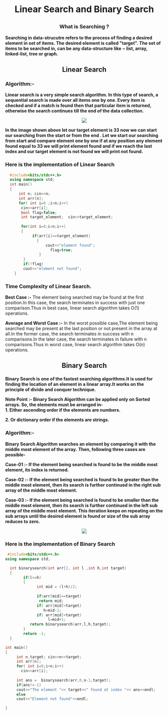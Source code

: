 # <p align="center">Linear Search and Binary Search</p>
### <p align="center"> What is Searching ? </p>
**Searching in data-strucutre refers to the process of finding a desired element in set of items. The desired element is called "target". The set of items to be searched in, can be any data-structure like − list, array, linked-list, tree or graph.**
## <p align="center"> Linear Search </p>
### Algorithm:-
**Linear search is a very simple search algorithm. In this type of search, a sequential search is made over all items one by one. Every item is checked and if a match is found then that particular item is returned, otherwise the search continues till the end of the data collection.**
<p align="center">
   <img src="https://user-images.githubusercontent.com/65442183/135323034-68954cce-210f-4715-ae9b-1686ef7731af.gif"/>
</p>

**In the image shown above let our target element is 33 now we can start our searching from the start or from the end . Let we start our searching from start and compare element one by one if at any position any element found equal to  33 we will print element found and if we reach the last index and our target element is not found we will print not found.**

### Here is the implementation of Linear Search
``` c++
  #include<bits/stdc++.h>
  using namespace std;
  int main()
  { 
      int n; cin>>n; 
      int arr[n];
      for( int i=0 ;i<n;i++)
       cin>>arr[i];
       bool flag=false;
       int target_element;  cin>>target_element;
       
       for(int i=0;i<n;i++)
       {
            if(arr[i]==target_element)
              {   
                  cout<<"element found";
                    flag=true;
               }
        }
        if(!flag)
        cout<<"element not found";
    }
 ```
### Time Complexity of Linear Search.

**Best Case :-**   The element being searched may be found at the first position.In this case, the search terminates in success with just one comparison.Thus in best case, linear search algorithm takes O(1) operations.

**Average and Worst Case :-**  In the worst possible case,The element being searched may be present at the last position or not present in the array at all.In the former case, the search terminates in success with n comparisons.In the later case, the search terminates in failure with n comparisons.Thus in worst case, linear search algorithm takes O(n) operations.

 ## <p align="center">Binary Search </p> 
 **Binary Search is one of the fastest searching algorithms.It is used for finding the location of an element in a linear array.It works on the principle of divide and conquer technique.**
 
 **Note Point :- Binary Search Algorithm can be applied only on Sorted arrays. So, the elements must be arranged in-**  
 **1. Either ascending order if the elements are numbers.**  
 
 **2. Or dictionary order if the elements are strings.**  
 
 ### Algorithm:-  
 
 **Binary Search Algorithm searches an element by comparing it with the middle most element of the array.** **Then, following three cases are possible-**  

**Case-01 :-  If the element being searched is found to be the middle most element, its index is returned.**  

**Case-02 :-  If the element being searched is found to be greater than the middle most element, then its search is further continued in the right sub array of the middle most element.**  

**Case-03 :- If the element being searched is found to be smaller than the middle most element, then its search is further continued in the left sub array of the middle most element. This iteration keeps on repeating on the sub arrays until the desired element is found or size of the sub array reduces to zero.**  


  
 <p align="center">
   <img src="https://user-images.githubusercontent.com/65442183/135341940-aa5aa41e-62b4-4311-9688-5aea8e973bed.gif"/>
</p>  

### Here is the implementation of Binary Search
```c++
 #include<bits/stdc++.h>
using namespace std;

  int binarysearch(int arr[], int l ,int h,int target)
  {
        if(l<=h)
        {
              int mid = (l+h)/2;
            
              if(arr[mid]==target)
               return mid;
              if( arr[mid]>target)
                 h=mid-1;
              if( arr[mid]<target)
                   l=mid+1;
           return binarysearch(arr,l,h,target);
        }
        return -1;
  }

int main()
{
     int n,target; cin>>n>>target;
     int arr[n];
     for( int i=0;i<n;i++)
       cin>>arr[i];
     
     int ans =  binarysearch(arr,0,n-1,target);
     if(ans!=-1)
     cout<<"The element "<< target<<" found at index "<< ans<<endl;
     else
     cout<<"Element not found"<<endl;

} 
```
